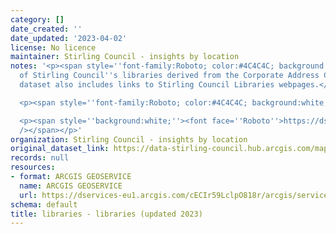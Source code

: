 ```yaml
---
category: []
date_created: ''
date_updated: '2023-04-02'
license: No licence
maintainer: Stirling Council - insights by location
notes: '<p><span style=''font-family:Roboto; color:#4C4C4C; background:white;''>Locations
  of Stirling Council''s libraries derived from the Corporate Address Gazetteer. The
  dataset also includes links to Stirling Council Libraries webpages.</span></p>

  <p><span style=''font-family:Roboto; color:#4C4C4C; background:white;''><br /></span></p>

  <p><span style=''background:white;''><font face=''Roboto''>https://dservices-eu1.arcgis.com/cECIr59LclpO818r/arcgis/services/libraries/WFSServer?service=wfs&amp;request=getcapabilities</font><br
  /></span></p>'
organization: Stirling Council - insights by location
original_dataset_link: https://data-stirling-council.hub.arcgis.com/maps/stirling-council::libraries-libraries-updated-2023-1
records: null
resources:
- format: ARCGIS GEOSERVICE
  name: ARCGIS GEOSERVICE
  url: https://dservices-eu1.arcgis.com/cECIr59LclpO818r/arcgis/services/libraries/WFSServer
schema: default
title: libraries - libraries (updated 2023)
---
```

